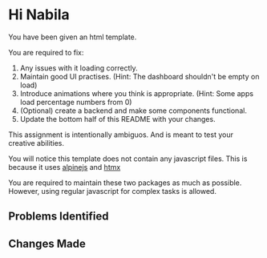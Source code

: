 # Hi Nabila

You have been given an html template.

You are required to fix:

1) Any issues with it loading correctly. 
2) Maintain good UI practises. (Hint: The dashboard shouldn't be empty on load)
3) Introduce animations where you think is appropriate. (Hint: Some apps load percentage numbers from 0)
4) (Optional) create a backend and make some components functional.
5) Update the bottom half of this README with your changes.

This assignment is intentionally ambiguos. And is meant to test your creative abilities.

You will notice this template does not contain any javascript files. This is because it uses [alpinejs](https://alpinejs.dev/) and [htmx](https://htmx.org)

You are required to maintain these two packages as much as possible. However, using regular javascript for complex tasks is allowed.

## Problems Identified

## Changes Made
